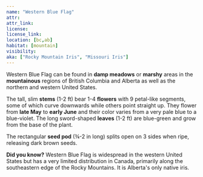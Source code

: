 ```yaml
---
name: "Western Blue Flag"
attr:
attr_link:
license:
license_link:
location: [bc,ab]
habitat: [mountain]
visibility:
aka: ["Rocky Mountain Iris", "Missouri Iris"]
---
```

Western Blue Flag can be found in **damp meadows** or **marshy** areas in the **mountainous** regions of British Columbia and Alberta as well as the northern and western United States.

The tall, slim **stems** (1-2 ft) bear 1-4 **flowers** with 9 petal-like segments, some of which curve downwards while others point straight up. They flower from **late May** to **early June** and their color varies from a very pale blue to a blue-violet. The long sword-shaped **leaves** (1-2 ft) are blue-green and grow from the base of the plant.

The rectangular **seed pod** (¾-2 in long) splits open on 3 sides when ripe, releasing dark brown seeds.

**Did you know?** Western Blue Flag is widespread in the western United States but has a very limited distribution in Canada, primarily along the southeastern edge of the Rocky Mountains. It is Alberta's only native iris.
